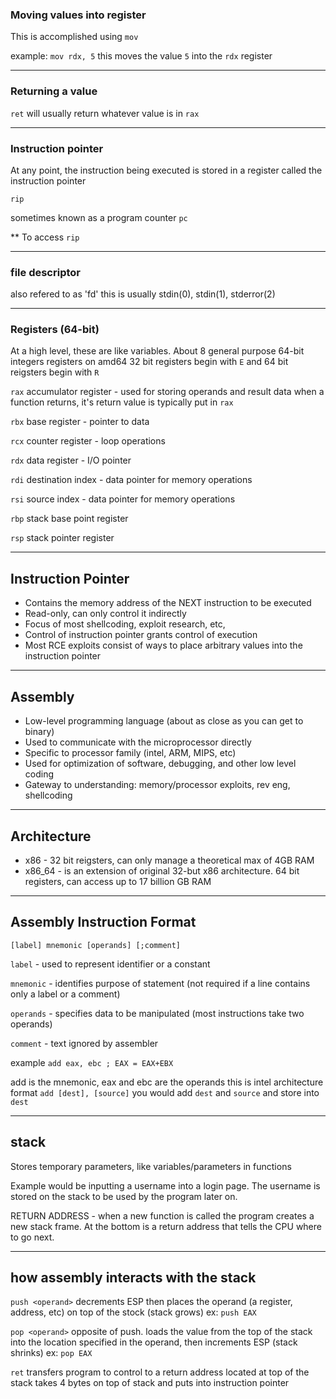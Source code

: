 
### Moving values into register

This is accomplished using `mov`

example:
`mov rdx, 5`
this moves the value `5` into the `rdx` register


---

### Returning a value
`ret` will usually return whatever value is in `rax`


---

### Instruction pointer
At any point, the instruction being executed is stored in a register called the instruction pointer

`rip` 

sometimes known as a program counter `pc`

** To access `rip` 


---

### file descriptor

also refered to as 'fd' this is usually stdin(0), stdin(1), stderror(2)

---


### Registers (64-bit)
At a high level, these are like variables. About 8 general purpose 64-bit integers registers on amd64
32 bit registers begin with `E` and 64 bit reigsters begin with `R`

`rax`
accumulator register - used for storing operands and result data
when a function returns, it's return value is typically put in `rax`

`rbx`
base register - pointer to data

`rcx`
counter register - loop operations

`rdx`
data register - I/O pointer

`rdi`
destination index - data pointer for memory operations

`rsi`
source index - data pointer for memory operations

`rbp`
stack base point register

`rsp`
stack pointer register

---

## Instruction Pointer

- Contains the memory address of the NEXT instruction to be executed
- Read-only, can only control it indirectly
- Focus of most shellcoding, exploit research, etc,
- Control of instruction pointer grants control of execution
- Most RCE exploits consist of ways to place arbitrary values into the instruction pointer


---

## Assembly

- Low-level programming language (about as close as you can get to binary)
- Used to communicate with the microprocessor directly
- Specific to processor family (intel, ARM, MIPS, etc)
- Used for optimization of software, debugging, and other low level coding
- Gateway to understanding: memory/processor exploits, rev eng, shellcoding


---

## Architecture

- x86 - 32 bit reigsters, can only manage a theoretical max of 4GB RAM
- x86_64 - is an extension of original 32-but x86 architecture. 64 bit registers, can access up to 17 billion GB RAM


---

## Assembly Instruction Format

```
[label] mnemonic [operands] [;comment]
```

`label` - used to represent identifier or a constant

`mnemonic` - identifies purpose of statement (not required if a line contains only a label or a comment)

`operands` - specifies data to be manipulated (most instructions take two operands)

`comment` - text ignored by assembler


example
`add eax, ebc ; EAX = EAX+EBX`


add is the mnemonic, eax and ebc are the operands
this is intel architecture format
`add [dest], [source]` you would add `dest` and `source` and store into `dest`


---  


## stack

Stores temporary parameters, like variables/parameters in functions

Example would be inputting a username into a login page. The username is stored on the stack to be used by the program later on.


RETURN ADDRESS - when a new function is called the program creates a new stack frame.
At the bottom is a return address that tells the CPU where to go next.


---

## how assembly interacts with the stack


`push <operand>`
decrements ESP then places the operand (a register, address, etc) on top of the stock (stack grows)
ex: `push EAX`


`pop <operand>`
opposite of push. 
loads the value from the top of the stack into the location specified in the operand, then increments ESP (stack shrinks)
ex: `pop EAX`


`ret`
transfers program to control to a return address located at top of the stack
takes 4 bytes on top of stack and puts into instruction pointer

